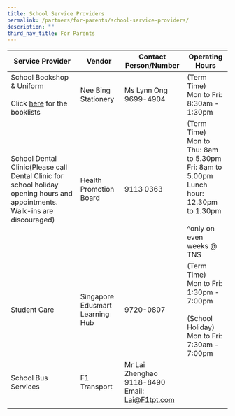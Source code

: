 ```yaml
---
title: School Service Providers
permalink: /partners/for-parents/school-service-providers/
description: ""
third_nav_title: For Parents
---
```

| Service Provider | Vendor | Contact Person/Number | Operating Hours |
|---|---|---|---|
| School Bookshop & Uniform<br><br>Click [here](https://taonan.moe.edu.sg/partners/for-parents/curriculum-matters/booklists) for the booklists<br> | Nee Bing Stationery | Ms Lynn Ong<br>9699-4904 | (Term Time)<br>Mon to Fri:<br>8:30am - 1:30pm |
| School Dental Clinic(Please call Dental Clinic for school holiday opening hours and appointments. Walk-ins are discouraged) | Health Promotion Board |  9113 0363 | (Term Time)<br>Mon to Thu: 8am to 5.30pm<br>Fri: 8am to 5.00pm<br>Lunch hour: 12.30pm to 1.30pm<br><br> ^only on even weeks @ TNS |
| Student Care | Singapore Edusmart Learning Hub | 9720-0807 | (Term Time)<br>Mon to Fri:<br>1:30pm - 7:00pm<br><br>(School Holiday)<br>Mon to Fri:<br>7:30am - 7:00pm |
| School Bus Services | F1 Transport | Mr Lai Zhenghao<br>9118-8490<br>Email: Lai@F1tpt.com |  |
| |  | | 